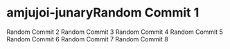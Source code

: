 # amjujoi-junaryRandom Commit 1
Random Commit 2
Random Commit 3
Random Commit 4
Random Commit 5
Random Commit 6
Random Commit 7
Random Commit 8
